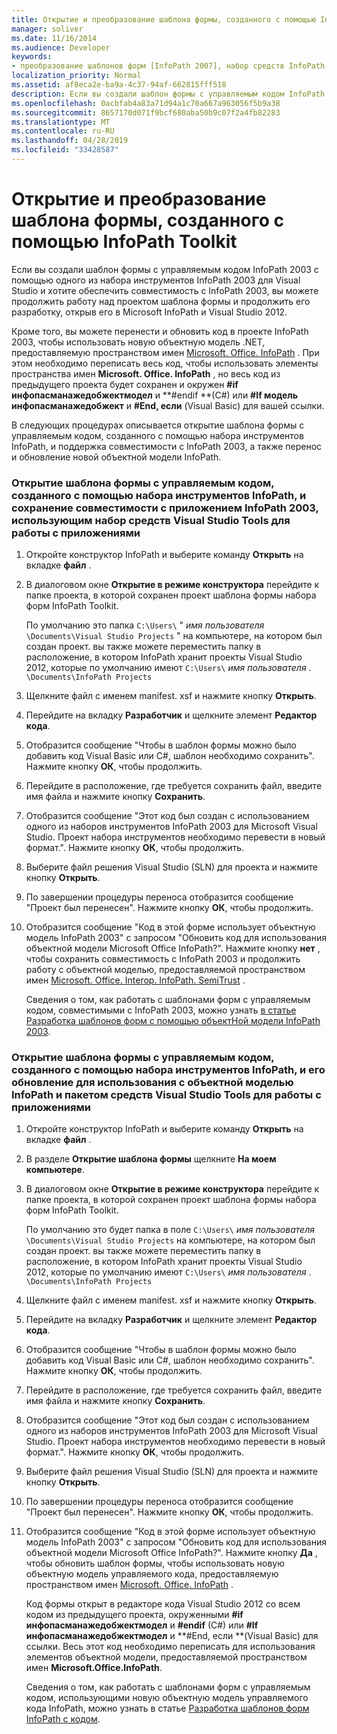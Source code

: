 ```yaml
---
title: Открытие и преобразование шаблона формы, созданного с помощью InfoPath Toolkit
manager: soliver
ms.date: 11/16/2014
ms.audience: Developer
keywords:
- преобразование шаблонов форм [InfoPath 2007], набор средств InfoPath, открытие шаблонов форм из, шаблонов форм [InfoPath 2007], открытие, InfoPath 2007, преобразование шаблонов форм набора средств InfoPath, открытие шаблонов форм [InfoPath 2007], шаблоны форм [InfoPath 2007], преобразование, скрипт [InfoPath 2007], преобразование в управляемый код
localization_priority: Normal
ms.assetid: af8eca2e-ba9a-4c37-94af-662815fff518
description: Если вы создали шаблон формы с управляемым кодом InfoPath 2003 с помощью одного из набора инструментов InfoPath 2003 для Visual Studio и хотите обеспечить совместимость с InfoPath 2003, вы можете продолжить работу над проектом шаблона формы и продолжить его разработку, открыв его в Microsoft InfoPath и Visual Studio 2012.
ms.openlocfilehash: 0acbfab4a83a71d94a1c70a667a963056f5b9a38
ms.sourcegitcommit: 8657170d071f9bcf680aba50b9c07f2a4fb82283
ms.translationtype: MT
ms.contentlocale: ru-RU
ms.lasthandoff: 04/28/2019
ms.locfileid: "33428587"
---
```

# <a name="open-or-convert-a-form-template-created-with-the-infopath-toolkit"></a>Открытие и преобразование шаблона формы, созданного с помощью InfoPath Toolkit

Если вы создали шаблон формы с управляемым кодом InfoPath 2003 с помощью одного из набора инструментов InfoPath 2003 для Visual Studio и хотите обеспечить совместимость с InfoPath 2003, вы можете продолжить работу над проектом шаблона формы и продолжить его разработку, открыв его в Microsoft InfoPath и Visual Studio 2012.
  
Кроме того, вы можете перенести и обновить код в проекте InfoPath 2003, чтобы использовать новую объектную модель .NET, предоставляемую пространством имен [Microsoft. Office. InfoPath](https://msdn.microsoft.com/library/Microsoft.Office.InfoPath.aspx) . При этом необходимо переписать весь код, чтобы использовать элементы пространства имен **Microsoft. Office. InfoPath** , но весь код из предыдущего проекта будет сохранен и окружен **#if инфопасманажедобжектмодел** и **#endif **(C#) или **#If модель инфопасманажедобжект** и **#End, если** (Visual Basic) для вашей ссылки. 
  
В следующих процедурах описывается открытие шаблона формы с управляемым кодом, созданного с помощью набора инструментов InfoPath, и поддержка совместимости с InfoPath 2003, а также перенос и обновление новой объектной модели InfoPath. 
  
### <a name="open-a-managed-code-form-template-created-with-the-infopath-toolkit-and-maintain-compatibility-with-infopath-2003-using-visual-studio-tools-for-applications"></a>Открытие шаблона формы с управляемым кодом, созданного с помощью набора инструментов InfoPath, и сохранение совместимости с приложением InfoPath 2003, использующим набор средств Visual Studio Tools для работы с приложениями

1. Откройте конструктор InfoPath и выберите команду **Открыть** на вкладке **файл** . 
    
2. В диалоговом окне **Открытие в режиме конструктора** перейдите к папке проекта, в которой сохранен проект шаблона формы набора форм InfoPath Toolkit. 
    
    По умолчанию это папка `C:\Users\` " *имя пользователя* `\Documents\Visual Studio Projects` " на компьютере, на котором был создан проект.   вы также можете переместить папку в расположение, в котором InfoPath хранит проекты Visual Studio 2012, которые по умолчанию имеют `C:\Users\` *имя пользователя* .  `\Documents\InfoPath Projects`
    
3. Щелкните файл с именем manifest. xsf и нажмите кнопку **Открыть**.
    
4. Перейдите на вкладку **Разработчик** и щелкните элемент **Редактор кода**.
    
5. Отобразится сообщение "Чтобы в шаблон формы можно было добавить код Visual Basic или C#, шаблон необходимо сохранить". Нажмите кнопку **ОК**, чтобы продолжить. 
    
6. Перейдите в расположение, где требуется сохранить файл, введите имя файла и нажмите кнопку **Сохранить**.
    
7. Отобразится сообщение "Этот код был создан с использованием одного из наборов инструментов InfoPath 2003 для Microsoft Visual Studio. Проект набора инструментов необходимо перевести в новый формат.". Нажмите кнопку **ОК**, чтобы продолжить. 
    
8. Выберите файл решения Visual Studio (SLN) для проекта и нажмите кнопку **Открыть**.
    
9. По завершении процедуры переноса отобразится сообщение "Проект был перенесен". Нажмите кнопку **ОК**, чтобы продолжить. 
    
10. Отобразится сообщение "Код в этой форме использует объектную модель InfoPath 2003" с запросом "Обновить код для использования объектной модели Microsoft Office InfoPath?". Нажмите кнопку **нет** , чтобы сохранить совместимость с InfoPath 2003 и продолжить работу с объектной моделью, предоставляемой пространством имен [Microsoft. Office. Interop. InfoPath. SemiTrust](https://msdn.microsoft.com/library/Microsoft.Office.Interop.InfoPath.SemiTrust.aspx) . 
    
    Сведения о том, как работать с шаблонами форм с управляемым кодом, совместимыми с InfoPath 2003, можно узнать [в статье Разработка шаблонов форм с помощью объектНой модели InfoPath 2003](developing-form-templates-using-the-infopath-2003-object-model.md).
    
### <a name="open-a-managed-code-form-template-created-with-the-infopath-toolkit-and-upgrade-it-to-use-the-new-infopath-object-model-using-visual-studio-tools-for-applications"></a>Открытие шаблона формы с управляемым кодом, созданного с помощью набора инструментов InfoPath, и его обновление для использования с объектной моделью InfoPath и пакетом средств Visual Studio Tools для работы с приложениями

1. Откройте конструктор InfoPath и выберите команду **Открыть** на вкладке **файл** . 
    
2. В разделе **Открытие шаблона формы** щелкните **На моем компьютере**.
    
3. В диалоговом окне **Открытие в режиме конструктора** перейдите к папке проекта, в которой сохранен проект шаблона формы набора форм InfoPath Toolkit. 
    
    По умолчанию это будет папка в поле `C:\Users\` *имя пользователя* `\Documents\Visual Studio Projects` на компьютере, на котором был создан проект.   вы также можете переместить папку в расположение, в котором InfoPath хранит проекты Visual Studio 2012, которые по умолчанию имеют `C:\Users\` *имя пользователя* .  `\Documents\InfoPath Projects`
    
4. Щелкните файл с именем manifest. xsf и нажмите кнопку **Открыть**.
    
5. Перейдите на вкладку **Разработчик** и щелкните элемент **Редактор кода**.
    
6. Отобразится сообщение "Чтобы в шаблон формы можно было добавить код Visual Basic или C#, шаблон необходимо сохранить". Нажмите кнопку **ОК**, чтобы продолжить. 
    
7. Перейдите в расположение, где требуется сохранить файл, введите имя файла и нажмите кнопку **Сохранить**.
    
8. Отобразится сообщение "Этот код был создан с использованием одного из наборов инструментов InfoPath 2003 для Microsoft Visual Studio. Проект набора инструментов необходимо перевести в новый формат.". Нажмите кнопку **ОК**, чтобы продолжить. 
    
9. Выберите файл решения Visual Studio (SLN) для проекта и нажмите кнопку **Открыть**.
    
10. По завершении процедуры переноса отобразится сообщение "Проект был перенесен". Нажмите кнопку **ОК**, чтобы продолжить. 
    
11. Отобразится сообщение "Код в этой форме использует объектную модель InfoPath 2003" с запросом "Обновить код для использования объектной модели Microsoft Office InfoPath?". Нажмите кнопку **Да** , чтобы обновить шаблон формы, чтобы использовать новую объектную модель управляемого кода, предоставляемую пространством имен [Microsoft. Office. InfoPath](https://msdn.microsoft.com/library/Microsoft.Office.InfoPath.aspx) . 
    
    Код формы открыт в редакторе кода Visual Studio 2012 со всем кодом из предыдущего проекта, окруженными **#if** **инфопасманажедобжектмодел** и **#endif** (C#) или **#If инфопасманажедобжектмодел** и **#End, если **(Visual Basic) для ссылки. Весь этот код необходимо переписать для использования элементов объектной модели, предоставляемой пространством имен **Microsoft.Office.InfoPath**. 
    
    Сведения о том, как работать с шаблонами форм с управляемым кодом, использующими новую объектную модель управляемого кода InfoPath, можно узнать в статье [Разработка шаблонов форм InfoPath с кодом](developing-infopath-form-templates-with-code.md).
    

